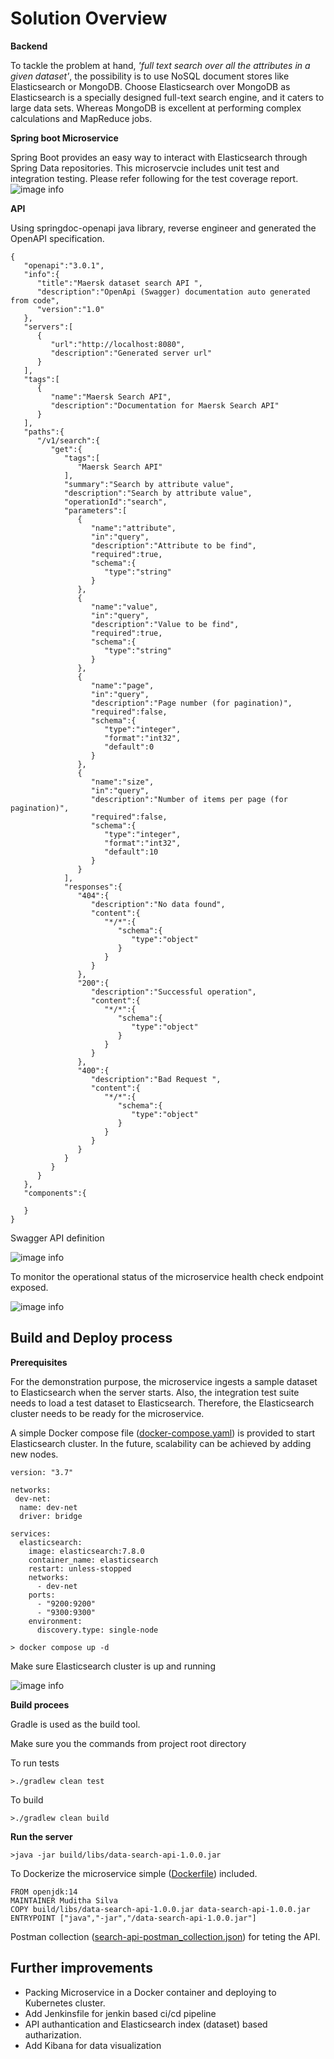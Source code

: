 # Solution Overview

**Backend**

To tackle the problem at hand, *'full text search over all the attributes in a given dataset'*, the possibility is to use NoSQL document stores like Elasticsearch or MongoDB. Choose Elasticsearch over MongoDB as Elasticsearch is a specially designed full-text search engine, and it caters to large data sets. Whereas MongoDB is excellent at performing complex calculations and MapReduce jobs.

**Spring boot Microservice**

Spring Boot provides an easy way to interact with Elasticsearch through Spring Data repositories.
This microservcie includes unit test and integration testing. 
Please refer following for the test coverage report.
 ![image info](images/test-coverage.jpg)
 
**API**

Using springdoc-openapi java library, reverse engineer and generated the OpenAPI specification.

```
{
   "openapi":"3.0.1",
   "info":{
      "title":"Maersk dataset search API ",
      "description":"OpenApi (Swagger) documentation auto generated from code",
      "version":"1.0"
   },
   "servers":[
      {
         "url":"http://localhost:8080",
         "description":"Generated server url"
      }
   ],
   "tags":[
      {
         "name":"Maersk Search API",
         "description":"Documentation for Maersk Search API"
      }
   ],
   "paths":{
      "/v1/search":{
         "get":{
            "tags":[
               "Maersk Search API"
            ],
            "summary":"Search by attribute value",
            "description":"Search by attribute value",
            "operationId":"search",
            "parameters":[
               {
                  "name":"attribute",
                  "in":"query",
                  "description":"Attribute to be find",
                  "required":true,
                  "schema":{
                     "type":"string"
                  }
               },
               {
                  "name":"value",
                  "in":"query",
                  "description":"Value to be find",
                  "required":true,
                  "schema":{
                     "type":"string"
                  }
               },
               {
                  "name":"page",
                  "in":"query",
                  "description":"Page number (for pagination)",
                  "required":false,
                  "schema":{
                     "type":"integer",
                     "format":"int32",
                     "default":0
                  }
               },
               {
                  "name":"size",
                  "in":"query",
                  "description":"Number of items per page (for pagination)",
                  "required":false,
                  "schema":{
                     "type":"integer",
                     "format":"int32",
                     "default":10
                  }
               }
            ],
            "responses":{
               "404":{
                  "description":"No data found",
                  "content":{
                     "*/*":{
                        "schema":{
                           "type":"object"
                        }
                     }
                  }
               },
               "200":{
                  "description":"Successful operation",
                  "content":{
                     "*/*":{
                        "schema":{
                           "type":"object"
                        }
                     }
                  }
               },
               "400":{
                  "description":"Bad Request ",
                  "content":{
                     "*/*":{
                        "schema":{
                           "type":"object"
                        }
                     }
                  }
               }
            }
         }
      }
   },
   "components":{
      
   }
}
```
Swagger API definition

 ![image info](images/api-def.jpg)
 
To monitor the operational status of the microservice health check endpoint exposed.

![image info](images/helth-check.jpg)

## Build and Deploy process

**Prerequisites**

For the demonstration purpose, the microservice ingests a sample dataset to Elasticsearch when the server starts. Also, the integration test suite needs to load a test dataset to Elasticsearch. Therefore, the Elasticsearch cluster needs to be ready for the microservice.

A simple Docker compose file ([docker-compose.yaml](docker-compose.yaml)) is provided to start Elasticsearch cluster. In the future, scalability can be achieved by adding new nodes.

```
version: "3.7"

networks:
 dev-net:
  name: dev-net
  driver: bridge

services:
  elasticsearch:
    image: elasticsearch:7.8.0
    container_name: elasticsearch
    restart: unless-stopped
    networks:
      - dev-net
    ports:
      - "9200:9200"
      - "9300:9300"
    environment:
      discovery.type: single-node  
```

`> docker compose up -d`

Make sure Elasticsearch cluster is up and running

![image info](images/es-cluster-status.jpg) 

**Build procees**

Gradle is used as the build tool.

Make sure you the commands from project root directory

To run tests

`>./gradlew clean test`

To build 

`>./gradlew clean build`

**Run the server**

`>java -jar build/libs/data-search-api-1.0.0.jar`


To Dockerize the microservice simple ([Dockerfile](Dockerfile)) included.

```
FROM openjdk:14
MAINTAINER Muditha Silva
COPY build/libs/data-search-api-1.0.0.jar data-search-api-1.0.0.jar
ENTRYPOINT ["java","-jar","/data-search-api-1.0.0.jar"]

```
Postman collection  ([search-api-postman_collection.json](search-api-postman_collection.json))  for teting the API.

## Further improvements
- Packing Microservice in a Docker container and deploying to Kubernetes cluster.
- Add Jenkinsfile for jenkin based ci/cd pipeline
- API authantication and Elasticsearch index (dataset) based autharization.
- Add Kibana for data visualization
